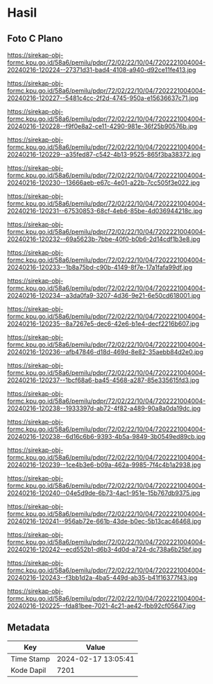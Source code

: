 # Hasil

## Foto C Plano

https://sirekap-obj-formc.kpu.go.id/58a6/pemilu/pdpr/72/02/22/10/04/7202221004004-20240216-120224--27371d31-bad4-4108-a940-d92ce11fe413.jpg

https://sirekap-obj-formc.kpu.go.id/58a6/pemilu/pdpr/72/02/22/10/04/7202221004004-20240216-120227--5481c4cc-2f2d-4745-950a-e15636637c71.jpg

https://sirekap-obj-formc.kpu.go.id/58a6/pemilu/pdpr/72/02/22/10/04/7202221004004-20240216-120228--f9f0e8a2-ce11-4290-981e-36f25b90576b.jpg

https://sirekap-obj-formc.kpu.go.id/58a6/pemilu/pdpr/72/02/22/10/04/7202221004004-20240216-120229--a35fed87-c542-4b13-9525-865f3ba38372.jpg

https://sirekap-obj-formc.kpu.go.id/58a6/pemilu/pdpr/72/02/22/10/04/7202221004004-20240216-120230--13666aeb-e67c-4e01-a22b-7cc505f3e022.jpg

https://sirekap-obj-formc.kpu.go.id/58a6/pemilu/pdpr/72/02/22/10/04/7202221004004-20240216-120231--67530853-68cf-4eb6-85be-4d036944218c.jpg

https://sirekap-obj-formc.kpu.go.id/58a6/pemilu/pdpr/72/02/22/10/04/7202221004004-20240216-120232--69a5623b-7bbe-40f0-b0b6-2d14cdf1b3e8.jpg

https://sirekap-obj-formc.kpu.go.id/58a6/pemilu/pdpr/72/02/22/10/04/7202221004004-20240216-120233--1b8a75bd-c90b-4149-8f7e-17a1fafa99df.jpg

https://sirekap-obj-formc.kpu.go.id/58a6/pemilu/pdpr/72/02/22/10/04/7202221004004-20240216-120234--a3da0fa9-3207-4d36-9e21-6e50cd618001.jpg

https://sirekap-obj-formc.kpu.go.id/58a6/pemilu/pdpr/72/02/22/10/04/7202221004004-20240216-120235--8a7267e5-dec6-42e6-b1e4-decf2216b607.jpg

https://sirekap-obj-formc.kpu.go.id/58a6/pemilu/pdpr/72/02/22/10/04/7202221004004-20240216-120236--afb47846-d18d-469d-8e82-35aebb84d2e0.jpg

https://sirekap-obj-formc.kpu.go.id/58a6/pemilu/pdpr/72/02/22/10/04/7202221004004-20240216-120237--1bcf68a6-ba45-4568-a287-85e335615fd3.jpg

https://sirekap-obj-formc.kpu.go.id/58a6/pemilu/pdpr/72/02/22/10/04/7202221004004-20240216-120238--1933397d-ab72-4f82-a489-90a8a0da19dc.jpg

https://sirekap-obj-formc.kpu.go.id/58a6/pemilu/pdpr/72/02/22/10/04/7202221004004-20240216-120238--6d16c6b6-9393-4b5a-9849-3b0549ed89cb.jpg

https://sirekap-obj-formc.kpu.go.id/58a6/pemilu/pdpr/72/02/22/10/04/7202221004004-20240216-120239--1ce4b3e6-b09a-462a-9985-7f4c4b1a2938.jpg

https://sirekap-obj-formc.kpu.go.id/58a6/pemilu/pdpr/72/02/22/10/04/7202221004004-20240216-120240--04e5d9de-6b73-4ac1-951e-15b767db9375.jpg

https://sirekap-obj-formc.kpu.go.id/58a6/pemilu/pdpr/72/02/22/10/04/7202221004004-20240216-120241--956ab72e-661b-43de-b0ec-5b13cac46468.jpg

https://sirekap-obj-formc.kpu.go.id/58a6/pemilu/pdpr/72/02/22/10/04/7202221004004-20240216-120242--ecd552b1-d6b3-4d0d-a724-dc738a6b25bf.jpg

https://sirekap-obj-formc.kpu.go.id/58a6/pemilu/pdpr/72/02/22/10/04/7202221004004-20240216-120243--f3bb1d2a-4ba5-449d-ab35-b41f16377f43.jpg

https://sirekap-obj-formc.kpu.go.id/58a6/pemilu/pdpr/72/02/22/10/04/7202221004004-20240216-120225--fda81bee-7021-4c21-ae42-fbb92cf05647.jpg


## Metadata

| Key        | Value               |
| ---------- | ------------------- |
| Time Stamp | 2024-02-17 13:05:41 |
| Kode Dapil | 7201                |



